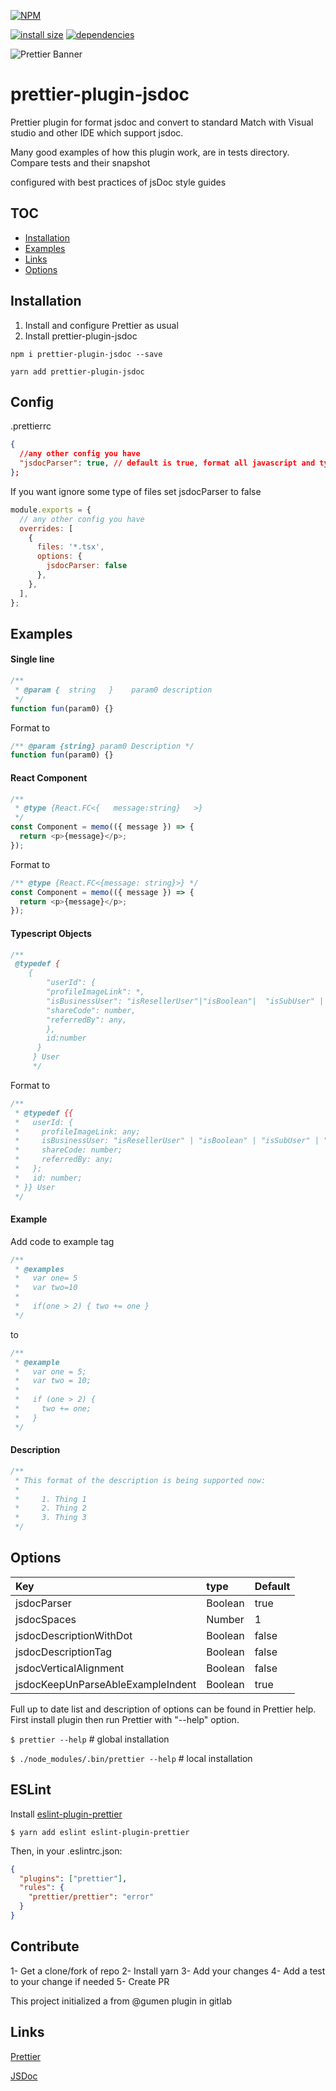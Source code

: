 [![NPM](https://nodei.co/npm/prettier-plugin-jsdoc.png)](https://nodei.co/npm/prettier-plugin-jsdoc/)

[![install size](https://packagephobia.now.sh/badge?p=prettier-plugin-jsdoc)](https://packagephobia.now.sh/result?p=prettier-plugin-jsdoc)
[![dependencies](https://david-dm.org/hosseinmd/prettier-plugin-jsdoc.svg)](https://david-dm.org/hosseinmd/prettier-plugin-jsdoc.svg)

![Prettier Banner](https://raw.githubusercontent.com/prettier/prettier-logo/master/images/prettier-banner-light.png)

# prettier-plugin-jsdoc

Prettier plugin for format jsdoc and convert to standard
Match with Visual studio and other IDE which support jsdoc.

Many good examples of how this plugin work, are in tests directory.
Compare tests and their snapshot

configured with best practices of jsDoc style guides

## TOC

- [Installation](#Installation)
- [Examples](#Examples)
- [Links](#Links)
- [Options](#Options)

## Installation

1. Install and configure Prettier as usual
2. Install prettier-plugin-jsdoc

```npm
npm i prettier-plugin-jsdoc --save
```

```yarn
yarn add prettier-plugin-jsdoc
```

## Config

.prettierrc

```json
{
  //any other config you have
  "jsdocParser": true, // default is true, format all javascript and typescript files
};
```

If you want ignore some type of files set jsdocParser to false

```.prettierrc.js
module.exports = {
  // any other config you have
  overrides: [
    {
      files: '*.tsx',
      options: {
        jsdocParser: false
      },
    },
  ],
};
```

## Examples

#### Single line

```js
/**
 * @param {  string   }    param0 description
 */
function fun(param0) {}
```

Format to

```js
/** @param {string} param0 Description */
function fun(param0) {}
```

#### React Component

```js
/**
 * @type {React.FC<{   message:string}   >}
 */
const Component = memo(({ message }) => {
  return <p>{message}</p>;
});
```

Format to

```js
/** @type {React.FC<{message: string}>} */
const Component = memo(({ message }) => {
  return <p>{message}</p>;
});
```

#### Typescript Objects

```js
/**
 @typedef {
    {
        "userId": {
        "profileImageLink": *,
        "isBusinessUser": "isResellerUser"|"isBoolean"|  "isSubUser" |    "isNot",
        "shareCode": number,
        "referredBy": any,
        },
        id:number
      }
     } User
     */
```

Format to

```js
/**
 * @typedef {{
 *   userId: {
 *     profileImageLink: any;
 *     isBusinessUser: "isResellerUser" | "isBoolean" | "isSubUser" | "isNot";
 *     shareCode: number;
 *     referredBy: any;
 *   };
 *   id: number;
 * }} User
 */
```

#### Example

Add code to example tag

```js
/**
 * @examples
 *   var one= 5
 *   var two=10
 *
 *   if(one > 2) { two += one }
 */
```

to

```js
/**
 * @example
 *   var one = 5;
 *   var two = 10;
 *
 *   if (one > 2) {
 *     two += one;
 *   }
 */
```

#### Description

```js
/**
 * This format of the description is being supported now:
 *
 *     1. Thing 1
 *     2. Thing 2
 *     3. Thing 3
 */
```

## Options

| Key                               | type    | Default |
| :-------------------------------- | :------ | :------ |
| jsdocParser                       | Boolean | true    |
| jsdocSpaces                       | Number  | 1       |
| jsdocDescriptionWithDot           | Boolean | false   |
| jsdocDescriptionTag               | Boolean | false   |
| jsdocVerticalAlignment            | Boolean | false   |
| jsdocKeepUnParseAbleExampleIndent | Boolean | true    |

Full up to date list and description of options can be found in Prettier help. First install plugin then run Prettier with "--help" option.

`$ prettier --help` # global installation

`$ ./node_modules/.bin/prettier --help` # local installation

## ESLint

Install [eslint-plugin-prettier](https://github.com/prettier/eslint-plugin-prettier)

```
$ yarn add eslint eslint-plugin-prettier
```

Then, in your .eslintrc.json:

```json
{
  "plugins": ["prettier"],
  "rules": {
    "prettier/prettier": "error"
  }
}
```

## Contribute

1- Get a clone/fork of repo
2- Install yarn
3- Add your changes
4- Add a test to your change if needed
5- Create PR

This project initialized a from @gumen plugin in gitlab

## Links

[Prettier](https://prettier.io)

[JSDoc](https://jsdoc.app)
